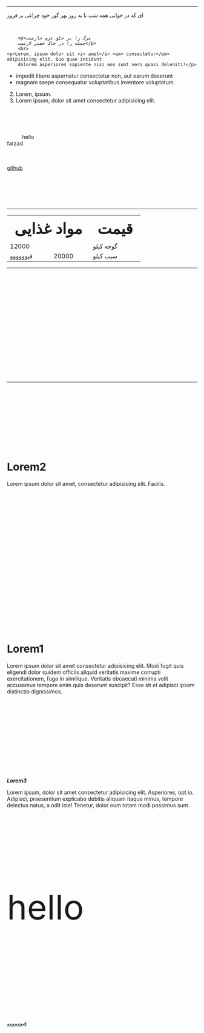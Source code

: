 <!DOCTYPE html>
<html lang="en">
<head>
    <meta charset="UTF-8">
    <meta http-equiv="X-UA-Compatible" content="IE=edge">
    <meta name="viewport" content="width=device-width, initial-scale=1.0">
    <title>Document</title>
</head>
<body><!-- 
    <picture>
        <source srcset="bb.jpg" media="(max-whdth: 300px) and (orientation: landscape)">
        <source srcset="go.jpeg" media="(min-whdth: 250px)">
        <img src="lion.jpeg" alt="">
    </picture> -->
    <br>
    <br>
    <hr>
    <p>ای که در خوابی همه شب تا به روز
        بهر گور خود چراغی بر فروز</p>
    <br>

        <p>مرگ را بر خلق عزم جازمست
        جمله را در خاک خفتن لازمست</p>
        <br>
    <p>Lorem, ipsum dolor sit <i> amet</i> <em> consectetur</em> adipisicing elit. Quo quae incidunt 
        dolorem asperiores sapiente nisi eos sunt vero quasi deleniti!</p>
   <ul >
    <li> impedit libero aspernatur consectetur non, aut earum deserunt</li>
    <li>  magnam saepe consequatur voluptatibus inventore voluptatum.</li>
   </ul>    
<ol start="2"> 
   <li>Lorem, ipsum.</li>
   <li>Lorem ipsum, dolor sit amet consectetur adipisicing elit.</li>
</ol>
<br>
<br>
<br>
<dl>
    <dd>hello</dd>
    <dt>farzad</dt>
</dl>
<br>
<br>
<a href="#3" title="قیووو">github</a>
<br>
<br>
<br>
<br>
<br>
<br>
<hr>
<center>
<b><table>
        <tr style="font-size: 40px;">
            <th colspan="2">مواد غذایی</th>
            <th colspan="2">قیمت</th>
        </tr>
        <tr>
            <td colspan="2"> 12000 </td>
            <td colspan="2">گوجه کیلو</td>
        </tr>
        <tr>
            <td>قیوووووو</td>
            <td>20000</td>
            <td>سیب کیلو</td>   
        </tr>
    </table></b>
</center>
<hr>
<br>
<br>
<br>
<br>
<br><!-- 
<br><var2> 
<img src="adidas.png" alt="picture" title="adidas" usemap="#picturee">
<map name="picturee">
    <area shape="circle" coords="70,70,60" href="https://fa.wikipedia.org/wiki/%D8%A2%D8%AF%DB%8C%D8%AF%D8%A7%D8%B3" alt="">
    <area shape="poly" coords="408,45,256,301,327,53,402,297,251,278,272,143,375,132,400,215" href="https://www.adidas.com/us/shoes" alt="">
</map></var2> -->
<br>
<br>
<br>
<br>
<br>
<br>
<br>
<br>
<br>
<br>
<br>
<hr>
<videon  width="400px" height="400px" controls="" autoplay="" preload="auto">
<source src="film.mp4" type="video.mp4">
</video>
<br>
<br>
<br>
<br>
<br>
<br>
<br>
<br>
<br>
<h1 id="2">Lorem2</h1>
<p>Lorem ipsum dolor sit amet, consectetur adipisicing elit. Facilis.</p>
<br>
<br>
<br>
<br>
<br>
<br>
<br>
<br>
<br>
<br>
<br>
<br>
<br>
<br>
<br>
<br>
<br>
<br>
<br>
<br>
<br>
<h1 id="1">Lorem1</h1>
<p>Lorem ipsum dolor sit amet consectetur
 adipisicing elit. Modi fugit quis eligendi dolor
 quidem officiis aliquid veritatis maxime corrupti exercitationem, fuga in similique. Veritatis obcaecati minima velit accusamus tempore 
 enim quis deserunt suscipit? Esse sit et adipisci 
 ipsam distinctio dignissimos.</p>
<br>
<br>
<br>
<br>
<br>
<br>
<br>
<br>
<br>
<br>
<br>
<br>
<strong><i id="3">Lorem3</i></strong>
<br>
<p>Lorem ipsum, dolor sit amet consectetur adipisicing elit. Asperiores, opt
    io. Adipisci, praesentium explicabo debitis aliquam itaque minus, tempore
     delectus natus, a odit iste! Tenetur, dolor eum totam modi possimus sunt.</p>
<br>
<br>
<br>
<br>
<br>
<br>
<P style="font-size:90px;">hello</p>
<br>
<br>
<br>
<br>
<br>
<br>
<br>
<br>
<br>
<u>قیوووووو</u>
